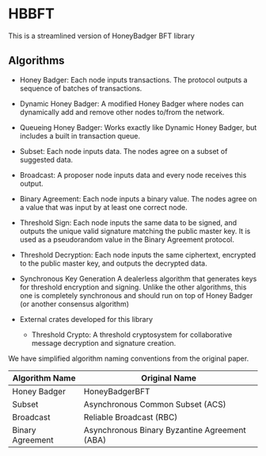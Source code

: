 # HBBFT
This is a streamlined version of HoneyBadger BFT library

## Algorithms
- Honey Badger: Each node inputs transactions. The protocol outputs a sequence of batches of transactions.

- Dynamic Honey Badger: A modified Honey Badger where nodes can dynamically add and remove other nodes to/from the network.

- Queueing Honey Badger: Works exactly like Dynamic Honey Badger, but includes a built in transaction queue.

- Subset: Each node inputs data. The nodes agree on a subset of suggested data.

- Broadcast: A proposer node inputs data and every node receives this output.

- Binary Agreement: Each node inputs a binary value. The nodes agree on a value that was input by at least one correct node.

- Threshold Sign: Each node inputs the same data to be signed, and outputs the unique valid signature matching the public master key. It is used as a pseudorandom value in the Binary Agreement protocol.

- Threshold Decryption: Each node inputs the same ciphertext, encrypted to the public master key, and outputs the decrypted data.

- Synchronous Key Generation A dealerless algorithm that generates keys for threshold encryption and signing. Unlike the other algorithms, this one is completely synchronous and should run on top of Honey Badger (or another consensus algorithm)

- External crates developed for this library
    - Threshold Crypto: A threshold cryptosystem for collaborative message decryption and signature creation.

We have simplified algorithm naming conventions from the original paper.

|  Algorithm Name  | Original Name                                 |
| ---------------- | --------------------------------------------- |
| Honey Badger     | HoneyBadgerBFT                                |
| Subset           | Asynchronous Common Subset (ACS)              |
| Broadcast        | Reliable Broadcast (RBC)                      |
| Binary Agreement | Asynchronous Binary Byzantine Agreement (ABA) |
